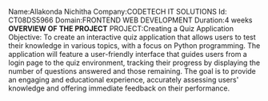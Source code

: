 Name:Allakonda Nichitha
Company:CODETECH IT SOLUTIONS
Id: CT08DS5966
Domain:FRONTEND WEB DEVELOPMENT 
Duration:4 weeks
**OVERVIEW OF THE PROJECT**
PROJECT:Creating a Quiz Application 
Objective:
To create an interactive quiz application that allows users to test their knowledge in various topics, 
with a focus on Python programming. The application will feature a user-friendly interface that guides 
users from a login page to the quiz environment, tracking their progress by displaying the number of 
questions answered and those remaining. The goal is to provide an engaging and educational experience,
accurately assessing users' knowledge and offering immediate feedback on their performance.





